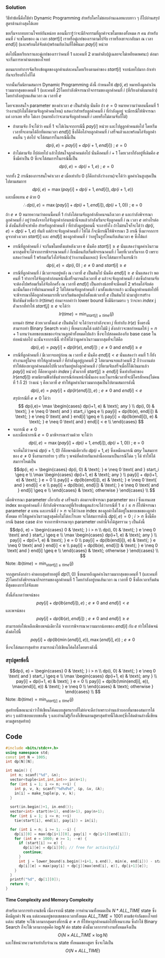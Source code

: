 
### Solution
วิธีทำข้อนี้คือใช้ท่า Dynamic Programming 
สำหรับใครไม่ชอบอ่านเฉลยแบบยาว ๆ ก็ไปอ่านสรุปสูตรด้านล่างสุดได้เลย 

ขอเริ่มจากทบทวนโจทย์กันหน่อย ตอนนี้เรารู้ว่าจะมีกิจกรรมที่ลูกค้าจะขโมยของทั้งหมด $n$ คน สำหรับคนที่ $i$ จะขโมยของ ณ เวลา $start[i]$ เราหรือคู่เกย์ของเราตามไปจับ เราหรือเขาจะกลับมา ณ เวลา $end[i]$ (และพร้อมไล่จับต่อ)พร้อมกับเงินที่ได้คืนมา $pay[i]$  หน่วย

ต่อไปนี้ขอเรียกเราและคู่เกย์ของเราว่าคนที่ 1 และคนที่ 2 ตามลำดับ(ผู้เฉลยจะไม่เหยียดเพศนะ) ต่อมาจะเริ่มการหาคำตอบของโจทย์ 

ตอนแรกทำการจัดเรียงข้อมูลของลูกค้าแต่ละคนโดยเรียงตามค่าของ $start[i]$ จากน้อยไปมาก ถ้าเท่ากันจะเรียงยังไงก็ได้

จากนั้นเริ่มนิยามสมการ Dynamic Programming ดังนี้
กำหนดให้ $dp(i, e)$ หมายถึงมูลค่าเงินรวมมากสุดของคนที่ 1 (และคนที่ 2)โดยกำลังพิจารณากิจกรรมของลูกค้าคนที่ $i$ (ที่เรียงลำดับมาแล้ว) โดยกำลังอยู่บนเส้นเวลา ณ เวลาที่ $e$

โดยจะขอสนใจ parameter ของค่าเวลา $e$ เป็นสำคัญ นั่นคือ
ถ้า $e = 0$ หมายความว่าตอนนี้คนที่ 1 ว่างงาน(ยังไม่ได้ตามจับลูกค้าคนไหน) แสดงว่าสำหรับลูกค้าคนที่ $i$ ที่กำลังดูอยู่ จะมีกรณีให้พิจารณาแค่ เอาเลย หรือ ไม่เอา (หมายถึงว่าจะตามจับลูกค้าคนที่ $i$ เลยหรือไม่ตามจับก็ได้)
- ถ้าตามจับ ก็จะได้ว่า คนที่ 1 จะได้เงินจากกรณีนี้ $pay[i]$ หน่วย และไปดูลูกค้าคนต่อไป โดยเริ่มเวลาที่จะตามได้อีกทีตอนเวลา $end[i]$ ซึ่งก็คือไล่จบลูกค้าคนที่ $i$ เสร็จแล้วและพร้อมไล่จับลูกค้าคนอื่น ๆ ต่อไป จะได้สมการในกรณีนี้เป็น $$dp(i,e)=pay[i]+dp(i+1, end[i]) \text{ ; } e = 0$$
- ถ้าไม่ตามจับ ก็ปล่อยไป แล้วไปสนใจลูกค้าคนต่อไป นั่นคือคนที่ $i+1$ โดยเวลาก็ยังอยู่ที่เดิมคือ $e$ ซึ่งมีค่าเป็น $0$ ซึ่งจะได้สมการในกรณีนี้เป็น $$dp(i,e)=dp(i+1,e) \text{ ; } e = 0$$

จากทั้ง 2 กรณีของการสนใจค่าเวลา $e$ เมื่อเท่ากับ 0 (ก็คือกำลังว่างงาน)จะได้ว่า มูลค่าเงินสูงสุดเป็นไปตามสมการ 
$$dp(i, e) = \max(pay[i] + dp(i+1, end[i]), dp(i+1, e))$$ และเมื่อแทน $e$ ด้วย $0$
$$\therefore dp(i, e) = \max(pay[i]+dp(i+1, end[i]), dp(i+1, 0)) \text{ ; e = 0} $$

ถ้า $e \neq 0$ หมายความว่าตอนนี้คนที่ 1 กำลังไล่ตามจับลูกค้าสักคนจนถึงเวลา $e$ และกำลังพิจารณาลูกค้าคนที่ $i$ อยู่ว่าหลังจากไล่จับลูกค้าก่อนหน้านี้จบแล้วกำลังเริ่มจะจับลูกคนที่ $i$ ณ เวลา $e$ อย่างไรต่อดี ดังนั้นสิ่งที่จะทำคือ สำหรับลูกค้าคนที่ $i$ ที่กำลังดูอยู่ตอนนี้ จะเอายังไง ถ้าไม่สนใจก็จะได้ว่า $dp(i, e) = dp(i+1, e)$ ทันที แต่ถ้าจะจับลูกค้าคนที่ $i$ ให้ได้ ก็จะมีกรณีให้พิจารณา 3 กรณี ซึ่งมาจากการดูจากช่วงเวลา $start[i]$ และ $end[i]$ ของลูกค้าคนที่ $i$ ว่าอยู่ในรูปไหนกับเส้นเวลา e ซึ่งได้แก่
 - กรณีที่ลูกค้าคนที่ $i$ จะเริ่มขโมยตั้งแต่หลังเวลา e นั่นคือ $start[i] \geq e$ นั่นแสดงว่ามูลค่าเงินรวมมากสุดที่จะได้จากการพิจารณาคนที่ $i$ ก็เหมือนกับเริ่มพิจารณาคนที่ $i$ โดยที่เวลาเริ่มจาก 0 เพราะแสดงว่าคนที่ 1 พร้อมเริ่มวิ่งไล่จับแล้ว(ว่างงานนั่นแหละ) ซึ่งจะได้สมการในกรณีว่า $$dp(i, e)=dp(i, 0) \text{ ; } e \neq 0 \text{ and } start[i] \geq e$$ 
 - กรณีที่ลูกค้าคนที่ $i$ มีเวลาจบอยู่หลัง ณ เวลาที่ $e$ เป็นต้นไป นั่นคือ $end[i] \geq e$ นั่นแสดงว่า พอคนที่ 1 ทำการไล่จับลูกค้าก่อนหน้านี้เสร็จมาจนถึงเวลาที่ $e$ แล้วจะจับลูกค้าคนที่ $i$ ต่อซึ่งถ้าตามจับจะต้องไปพร้อมเริ่มไล่จับอีกครั้ง ณ เวลาที่ $end[i]$ เป็นอย่างน้อยที่จะมีคนที่ 2 พร้อมไล่จับต่อ ฉะนั้นก็มองว่าที่ผ่านมาคนที่ 2 ได้ไล่ตามจับลูกค้าคนที่ $i$ มาตั้งแต่แรกแล้ว ฉะนั้นลูกค้าคนต่อไปที่จะพิจารณาก็คือลูกค้าคนแรกที่เวลาเริ่มต้นอยู่หลังตั้งแต่เวลาที่ $e$ เป็นต้นไป นำมาสู่การสร้างฟังก์ชันช่วยชื่อว่า $lr(time)$ ย่อมาจากคำว่า $\text{lower bound}$ ซึ่งมีนิยามตรง ๆ ว่าจะหา $index \text{ j}$ ตัวแรกที่ทำให้ $start[j] \geq e$ จะได้ว่า $$lr(time) = \min_{start[j] \geq time}(j)$$ แทนค่า $time$ ด้วยเวลาตั้งแต่ $e$ เป็นต้นไป จะได้ว่าเรากำลังจะหา $j$ ที่เท่ากับ $lr(e)$ ซึ่งตรงนี้สามารถทำ Binary Search หาค่า j ที่เหมาะสมได้ แต่ถ้าไม่มี j ดังกล่าวจะขอกำหนดให้ $\text{j} = n+1$ แทนว่าเลยขอบเขตของจำนวนลูกค้าทั้งหมดไปแล้ว ซึ่งจะไปสอดคล้องกับ $\text{base case}$ ในย่อหน้าต่อไป
 ฉะนั้นจากกรณีนี้ ทำให้ได้ว่ามูลค่าเงินรวมมากสุดที่จะได้คือ $$dp(i, e) = pay[i] + dp(lr(e), end[i]) \text{ ; } e \neq 0 \text{ and } end[i] \geq e$$
 - กรณีที่ลูกค้าคนที่ $i$ มีเวลาจบอยู่ก่อน ณ เวลาที่ $e$ นั่นคือ $end[i] < e$ นั่นแสดงว่า คนที่ 1 ก็ยังทำงานอยู่ไม่จบ ทำให้ลูกค้าคนที่ $i$ ที่กำลังดูอยู่ถูกคนที่ 2 ไล่ตามจนจบแล้วคนที่ 2 ก็ว่างงานต่อ ทำให้ต้องหาลูกค้าคนต่อไปที่เวลาเริ่มอยู่หลังลูกค้าคนที่ $i$ (ที่ตามจับเสร็จเมื่อกี้ได้เงินมาแล้ว $pay[i]$ หน่วย) ก็คือหาลูกค้า $index \text{ j}$ ตัวแรกที่ $start[j] \geq end[i]$ ซึ่งเท่ากับค่าของ $lr(end[i])$ ตามนิยามฟังก์ชันช่วยกรณีก่อนหน้านี้นั่นเอง และในกรณีเวลาที่จะมีใครสักคน(ไม่คนที่ 1 ก็ 2) ว่างแน่ ๆ คือเวลาที่ $e$ ทำให้มูลค่าเงินรวมมากสุดเป็นไปตามสมการดังนี้ $$dp(i,e)=pay[i]+dp(lr(end[i]), e) \text{ ; } e \neq 0 \text{ and } end[i] < e$$ 
 สรุปกรณีที่ $e \neq 0$ ได้ว่า$$
 dp(i,e)= 
  \max \begin{cases}
   dp(i+1, e)      &                     \text{; any }                                                    \\
    dp(i, 0)         & \text{; } e \neq 0 \text{ and } start_i \geq e   \\
	  pay[i] + dp(lb(e), end[i]) & \text{; } e \neq 0 \text{ and } end[i] \geq e  \\
	  pay[i] + dp(lb(end[i]), e)  & \text{; } e \neq 0 \text{ and } end[i] < e       \\
  \end{cases}
$$
 - จบกรณี $e \neq 0$
 - และเมื่อนำกรณี $e = 0$ มาพิจารณาร่วมด้วย จะได้ว่า $$dp(i, e) = \max(pay[i]+dp(i+1, end[i]), dp(i+1, 0)) \text{ ; e = 0} $$ จะเห็นได้ว่าพจน์ $dp(i+1,0)$ ก็คือพจน์เดียวกับ $dp(i+1,e)$ ซึ่งเหมือนกรณี $any$ ในสมการของ $e \neq 0$ ซึ่งสามารถย้าย ๆ ปรับ ๆ พจน์ที่คล้ายกันเหล่านี้ออกมาเป็นกรณีโด่ด ๆ ได้ ทำให้ได้สมการใหม่เป็น 
$$dp(i, e) = 
\begin{cases}  
  dp(i, 0)         & \text{; } e \neq 0 \text{ and } start_i \geq e   \\
  \max \begin{cases}
	  dp(i+1, e)                          & \text{; any }                                                    \\
	  pay[i] + dp(i+1, e)            & \text{; }  e = 0                                                 \\
	  pay[i] + dp(lb(end[i]), e)  & \text{; } e \neq 0 \text{ and } end[i] < e       \\
	  pay[i] + dp(lb(e), end[i]) & \text{; } e \neq 0 \text{ and } end[i] \geq e  \\
  \end{cases} & \text{; otherwise }
   \end{cases} \\
$$

เมื่อพิจารณา parameter เกี่ยวกับ $e$ เสร็จแล้ว ต่อมาจะพิจารณา parameter ของ $i$ ซึ่งแทนเลข index ของลูกค้าคนที่ $i$ ที่กำลังพิจารณาอยู่ที่เรียงข้อมูลแล้วจะได้ว่ากรณีที่ $1 \leq i \leq n$ ก็ไปพิจารณา parameter $e$ แทน และกรณีที่ $i > n$ จะได้ว่าเลข index ของลูกค้าไม่ได้อยู่ในขอบเขตของลูกค้าทั้งหมด ทำให้มูลค่าเงินรวมสูงสุดคือไม่ได้อะไรเลย จะได้สมการดังนี้ $dp(i, e) = 0 \text{ ; } i > n$ ซึ่งนี่คือกรณี $\text{base case}$ ด้วย จากการพิจารณาทุก parameter เหล่านี้จึงได้สูตรรวม ๆ เป็นดังนี้ 
$$dp(i, e) = 
\begin{cases}  
  0                  & \text{; } i > n                                                       \\
  dp(i, 0)         & \text{; } e \neq 0 \text{ and } start_i \geq e   \\
  \max \begin{cases}
	  dp(i+1, e)                          & \text{; any }                                                    \\
	  pay[i] + dp(i+1, e)            & \text{; }  e = 0                                                 \\
	  pay[i] + dp(lb(end[i]), e)  & \text{; } e \neq 0 \text{ and } end[i] < e       \\
	  pay[i] + dp(lb(e), end[i]) & \text{; } e \neq 0 \text{ and } end[i] \geq e  \\
  \end{cases} & \text{; otherwise }
   \end{cases} \\
$$
$\text{Note: } lb(time) = \min_{start[j] \geq time}(j)$

จากสูตรดังกล่าว คำตอบสุดท้ายอยู่ที่ $dp(1, 0)$ ซึ่งหมายถึงมูลค่าเงินรวมมากสุดของคนที่ 1 (และคนที่ 2)โดยกำลังพิจารณากิจกรรมของลูกค้าคนที่ $1$ โดยกำลังอยู่บนเส้นเวลา ณ เวลาที่ $0$ ซึ่งคือเวลาเริ่มต้นที่สุดของการไล่จับเลย

ทั้งนี้สังเกตว่าพจน์ของ $$pay[i] + dp(lb(end[i]), e) \text{ ; } e \neq 0 \text{ and } end[i] < e$$ และพจน์ของ $$pay[i] + dp(lb(e), end[i])  \text{ ; } e \neq 0 \text{ and } end[i] \geq e $$ สามารถย่อให้เหลือเพียงพจน์เดียวได้ จากการพิจารณาความมากน้อยของ $end[i]$ กับ $e$ ทำให้ได้พจน์ดังต่อไปนี้ $$ pay[i] + dp(lb(\min(end[i], e)), \max(end[i], e)) \text{ ; } e \neq 0 $$ ซึ่งจะได้สมการสุดท้าย สามารถนำไปเขียนโค้ดได้โดยตรงดังนี้
### สรุปสูตรข้อนี้
$$dp(i, e) = 
\begin{cases}  
  0                  & \text{; } i > n                                                       \\
  dp(i, 0)         & \text{; } e \neq 0 \text{ and } start_i \geq e   \\
  \max \begin{cases}
	  dp(i+1, e)                          & \text{; any }                                                    \\
	  pay[i] + dp(i+1, e)            & \text{; }  e = 0                                                 \\
	  pay[i] + dp(lb(\min(end[i], e)), \max(end[i], e)) & \text{; } e \neq 0 \\
  \end{cases} & \text{; otherwise }
   \end{cases} \\
$$
$\text{Note: } lb(time) = \min_{start[j] \geq time}(j)$

สุดท้ายนี้ขอแนะนำว่าให้เขียนโค้ดแบบสูตรแรกที่ไม่ย่อจะดีกว่าเพราะอ่านแล้วบอกที่มาของสมการได้ตรง ๆ แต่ถ้าชอบแบบขอสั้น ๆ และอ่านไม่รู้เรื่องก็เขียนตามสูตรสุดท้ายนี้ได้เลย(ซึ่งโค้ดด้านล่างนี้เขียนตามสูตรสุดท้าย)

## Code 
```cpp
#include <bits/stdc++.h>
using namespace std;
const int N = 1005;
int dp[N][N];

int main() {
  int n; scanf("%d", &n);
  vector<tuple<int,int,int>> in(n+1);
  for (int i = 1; i <= n; ++i) {
    int p, v, k; scanf("%d%d%d", &p, &v, &k);
    in[i] = make_tuple(p, v, k);
  }
  
  sort(in.begin()+1, in.end());
  vector<int> start(n+1), end(n+1), pay(n+1);
  for (int i = 1; i <= n; ++i)
    tie(start[i], end[i], pay[i]) = in[i];

  for (int i = n; i >= 1; --i) {
    dp[i][0] = max(dp[i+1][0], pay[i] + dp[i+1][end[i]]);
    for (int e = 1000; e >= 1; --e) {
      if (start[i] >= e) {
        dp[i][e] = dp[i][0]; // free for activity[i]
        continue;
      }
      int j = lower_bound(s.begin()+i+1, s.end(), min(e, end[i])) - start.begin();
      dp[i][e] = max(pay[i] + dp[j][max(end[i], e)], dp[i+1][e]);  
    }
  }
  printf("%d", dp[1][0]);
  return 0;
}
```
#### Time Complexity and Memory Complexity
สำหรับเวลาการทำงานข้อนี้ เนื่องจากมี state การคำนวณทั้งหมดเป็น $N*ALL\_TIME$ state ซึ่งคือมีลูกค้า N คน แต่ละคนอยู่ขอบเขตของเวลาทั้งหมด $ALL\_TIME = 1001$ ตามข้อจำกัดของโจทย์ แต่ละ state จะใช้เวลามากสุดตรงที่กรณี $e \neq n$ ที่ให้หาลูกค้าคนต่อไปที่เหมาะสม ซึ่งถ้าใช้ Binary Search ก็จะใช้เวลามากสุดคือ $\log{N}$ ต่อ state ดังนั้นเวลาการทำงานทั้งหมดจึงเป็น
$$O(N\times ALL\_TIME\times \log{N})$$ และใช้หน่วยความจำเท่ากับจำนวน state ทั้งหมดของสูตร ซึ่งจะได้เป็น $$O(N\times ALL\_TIME)$$ 